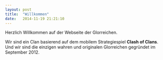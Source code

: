 ```yaml
---
layout: post
title:  "Willkommen"
date:   2014-11-19 21:21:10
---
```

Herzlich Willkommen auf der Webseite der Glorreichen.

Wir sind ein Clan basierend auf dem mobilem Strategiespiel **Clash of Clans**.
Und wir sind die einzigen wahren und originalen Glorreichen gegründet im September 2012.
